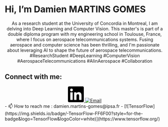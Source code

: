 # Hi, I’m Damien MARTINS GOMES

<center>
As a research student at the University of Concordia in Montreal, I am delving into Deep Learning and Computer Vision. This master's is part of a double diploma program with my engineering school in Toulouse, France, where I focus on aerospace telecommunications systems. Fusing aerospace and computer science has been thrilling, and I'm passionate about leveraging AI to shape the future of aerospace telecommunications. #ResearchStudent #DeepLearning #ComputerVision #AerospaceTelecommunications #AIinAerospace #Collaboration
</center>

## Connect with me:
<center>
<a href="https://www.linkedin.com/in/damien-martins-gomes/">
   <img src="linkedin.svg" alt="LinkedIn" width="50" height="50">
</a>
<a href="damien.martinsgomes@orange.fr">
   <img src="maildrotru.svg" alt="Email" width="50" height="50">
</a>
</center>
- 📫 How to reach me : damien.martins-gomes@ipsa.fr
- 
[![TensorFlow](https://img.shields.io/badge/-TensorFlow-FF6F00?style=for-the-badge&logo=TensorFlow&logoColor=white)](https://www.tensorflow.org/)

<!---
Damien3008/Damien3008 is a ✨ special ✨ repository because its `README.md` (this file) appears on your GitHub profile.
You can click the Preview link to take a look at your changes.
--->

